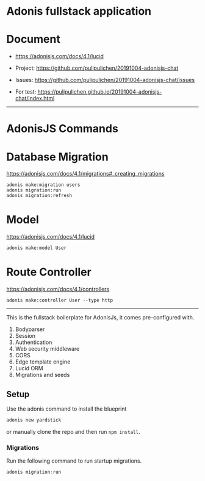 # Adonis fullstack application

# Document

- https://adonisjs.com/docs/4.1/lucid
- Project: https://github.com/pulipulichen/20191004-adonisjs-chat
- Issues: https://github.com/pulipulichen/20191004-adonisjs-chat/issues

- For test: https://pulipulichen.github.io/20191004-adonisjs-chat/index.html

----

# AdonisJS Commands


# Database Migration

https://adonisjs.com/docs/4.1/migrations#_creating_migrations

````
adonis make:migration users
adonis migration:run
adonis migration:refresh
````

# Model

https://adonisjs.com/docs/4.1/lucid

````
adonis make:model User
````

# Route Controller

https://adonisjs.com/docs/4.1/controllers

````
adonis make:controller User --type http
````

----

This is the fullstack boilerplate for AdonisJs, it comes pre-configured with.

1. Bodyparser
2. Session
3. Authentication
4. Web security middleware
5. CORS
6. Edge template engine
7. Lucid ORM
8. Migrations and seeds

## Setup

Use the adonis command to install the blueprint

```bash
adonis new yardstick
```

or manually clone the repo and then run `npm install`.


### Migrations

Run the following command to run startup migrations.

```js
adonis migration:run
```

